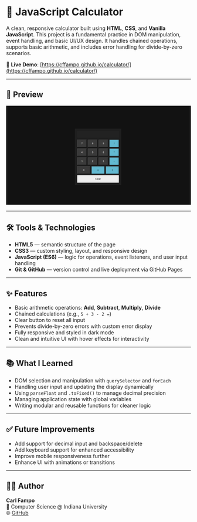 # 🧮 JavaScript Calculator

A clean, responsive calculator built using **HTML**, **CSS**, and **Vanilla JavaScript**. This project is a fundamental practice in DOM manipulation, event handling, and basic UI/UX design. It handles chained operations, supports basic arithmetic, and includes error handling for divide-by-zero scenarios.

🔗 **Live Demo**: [https://cffampo.github.io/calculator/](https://cffampo.github.io/calculator/)

---

## 📸 Preview

![Calculator Screenshot](calculator.png)

---

## 🛠️ Tools & Technologies

- **HTML5** — semantic structure of the page  
- **CSS3** — custom styling, layout, and responsive design  
- **JavaScript (ES6)** — logic for operations, event listeners, and user input handling  
- **Git & GitHub** — version control and live deployment via GitHub Pages

---

## ✨ Features

- Basic arithmetic operations: **Add**, **Subtract**, **Multiply**, **Divide**
- Chained calculations (e.g., `5 + 3 - 2 =`)
- Clear button to reset all input
- Prevents divide-by-zero errors with custom error display
- Fully responsive and styled in dark mode
- Clean and intuitive UI with hover effects for interactivity

---

## 📚 What I Learned

- DOM selection and manipulation with `querySelector` and `forEach`
- Handling user input and updating the display dynamically
- Using `parseFloat` and `.toFixed()` to manage decimal precision
- Managing application state with global variables
- Writing modular and reusable functions for cleaner logic

---

## ✅ Future Improvements

- Add support for decimal input and backspace/delete
- Add keyboard support for enhanced accessibility
- Improve mobile responsiveness further
- Enhance UI with animations or transitions

---

## 👨‍💻 Author

**Carl Fampo**  
📍 Computer Science @ Indiana University  
🌐 [GitHub](https://github.com/Cffampo)
